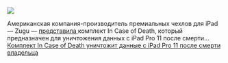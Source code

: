 <!--2025-01-09 12:03:23-->
<div class="yb">
  <div class="rss smaller1 habr"><img src="https://habrastorage.org/webt/gu/y3/kx/guy3kxfnvrqvv616nvhuj8szem0.jpeg" /><p>Американская компания-производитель премиальных чехлов для iPad — Zugu — <a href="https://www.zugucase.com/products/the-in-case-of-death-case" rel="noopener noreferrer nofollow">представила </a>комплект In Case of Death, который предназначен для уничтожения данных с iPad Pro 11 после смерти... <br><a class="light" href="https://habr.com/ru/news/872484/?utm_source=habrahabr&utm_medium=rss&utm_campaign=872484">Комплект In Case of Death уничтожит данные с iPad Pro 11 после смерти владельца</a></div>
</div>
